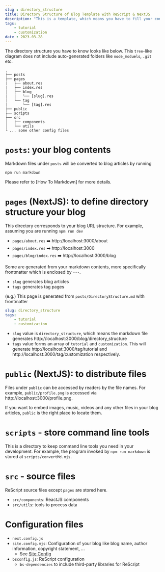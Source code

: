 ```yaml
---
slug : directory_structure
title: Directory Structure of Blog Template with ReScript & NextJS
description: "This is a template, which means you have to fill your contents in a way that the compiler can handle. You can find which folder stores what, and what to edit to create your contents."
tags:
    - tutorial
    - customization
date : 2023-03-28
---
```


The directory structure you have to know looks like below. This `tree`-like diagram does not include auto-generated folders like `node_moduels`, `.git` etc.

```
.
├── posts
├── pages
|   ├── about.res
|   ├── index.res
│   ├── blog
|   |   └── [slug].res
│   └── tag
|       └── [tag].res
├── public
├── scripts
├── src
│   ├── components
│   └── utils
└ ... some other config files
```

# `posts`: your blog contents

Markdown files under `posts` will be converted to blog articles by running

```sh
npm run markdown
```

Please refer to [How To Markdown] for more details.

# `pages` (NextJS): to define directory structure your blog

This directory corresponds to your blog URL structure. For example, assuming you are running `npm run dev`

- `pages/about.res` :arrow_right: http://localhost:3000/about
- `pages/index.res` :arrow_right: http://localhost:3000
- `pages/blog/index.res` :arrow_right: http://localhost:3000/blog

Some are generated from your markdown contents, more specifically frontmatter which is enclosed by `---`.

- `slug` generates blog articles
- `tags` generates tag pages

(e.g.) This page is generated from `posts/DirectoryStructure.md` with frontmatter

```yaml
slug: directory_structure
tags:
    - tutorial
    - customization
```

- `slug` value is `directory_structure`, which means the markdown file generates http://localhost:3000/blog/directory_structure
- `tags` value forms an array of `tutorial` and `customization`. This will generate http://localhost:3000/tag/tutorial and http://localhost:3000/tag/customization respectively.

# `public` (NextJS): to distribute files

Files under `public` can be accessed by readers by the file names. For example, `public/profile.png` is accessed via http://localhost:3000/profile.png.

If you want to embed images, music, videos and any other files in your blog articles, `public` is the right place to locate them.

# `scripts` - store command line tools

This is a directory to keep command line tools you need in your development. For example, the program invoked by `npm run markdown` is stored at `scripts/convertMd.mjs`.

# `src` - source files

ReScript source files except `pages` are stored here.

- `src/components`: ReactJS components
- `src/utils`: tools to process data

# Configuration files

- `next.config.js`
- `site.config.mjs`: Configuration of your blog like blog name, author information, copyright statement, ...
    - See [Site Config](site_config)
- `bsconfig.js`: ReScript configuration
    - `bs-dependencies` to include third-party libraries for ReScript
